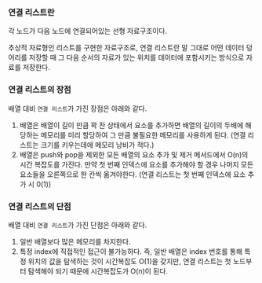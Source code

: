 ### 연결 리스트란

각 노드가 다음 노드에 연결되어있는 선형 자료구조이다.

추상적 자료형인 리스트를 구현한 자료구조로, 연결 리스트란 말 그대로 어떤 데이터 덩어리를 저장할 때 그 다음 순서의 자료가 있는 위치를 데이터에 포함시키는 방식으로 자료를 저장한다.

### 연결 리스트의 장점

배열 대비 `연결 리스트`가 가진 장점은 아래와 같다.

1. 배열은 배열이 길이 만큼 꽉 찬 상태에서 요소를 추가하면 배열의 길이의 두배에 해당하는 메모리를 미리 할당하여 그 만큼 불필요한 메모리를 사용하게 된다. (연결 리스트는 크기를 키우는데에 메모리 낭비가 적다.)
2.  배열은 push와 pop을 제외한 모든 배열의 요소 추가 및 제거 메서드에서 O(n)의 시간 복잡도를 가진다. 만약 첫 번째 인덱스에 요소를 추가해야 할 경우 나머지 모든 요소들을 오른쪽으로 한 칸씩 옮겨야한다. (연결 리스트는 첫 번째 인덱스에 요소 추가 시 0(1))


### 연결 리스트의 단점

배열 대비 `연결 리스트`가 가진 단점은 아래와 같다.

1. 일반 배열보다 많은 메모리를 차지한다.
2. 특정 index에 직접적인 접근이 불가능하다. 즉, 일반 배열은 index 번호를 통해 특정 위치의 값을 탐색하는 것이 시간복잡도 O(1)을 갖지만, 연결 리스트는 첫 노드부터 탐색해야 되기 때문에 시간복잡도가 O(n)이 된다.